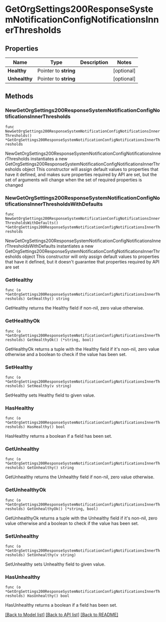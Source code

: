 # GetOrgSettings200ResponseSystemNotificationConfigNotificationsInnerThresholds

## Properties

Name | Type | Description | Notes
------------ | ------------- | ------------- | -------------
**Healthy** | Pointer to **string** |  | [optional] 
**Unhealthy** | Pointer to **string** |  | [optional] 

## Methods

### NewGetOrgSettings200ResponseSystemNotificationConfigNotificationsInnerThresholds

`func NewGetOrgSettings200ResponseSystemNotificationConfigNotificationsInnerThresholds() *GetOrgSettings200ResponseSystemNotificationConfigNotificationsInnerThresholds`

NewGetOrgSettings200ResponseSystemNotificationConfigNotificationsInnerThresholds instantiates a new GetOrgSettings200ResponseSystemNotificationConfigNotificationsInnerThresholds object
This constructor will assign default values to properties that have it defined,
and makes sure properties required by API are set, but the set of arguments
will change when the set of required properties is changed

### NewGetOrgSettings200ResponseSystemNotificationConfigNotificationsInnerThresholdsWithDefaults

`func NewGetOrgSettings200ResponseSystemNotificationConfigNotificationsInnerThresholdsWithDefaults() *GetOrgSettings200ResponseSystemNotificationConfigNotificationsInnerThresholds`

NewGetOrgSettings200ResponseSystemNotificationConfigNotificationsInnerThresholdsWithDefaults instantiates a new GetOrgSettings200ResponseSystemNotificationConfigNotificationsInnerThresholds object
This constructor will only assign default values to properties that have it defined,
but it doesn't guarantee that properties required by API are set

### GetHealthy

`func (o *GetOrgSettings200ResponseSystemNotificationConfigNotificationsInnerThresholds) GetHealthy() string`

GetHealthy returns the Healthy field if non-nil, zero value otherwise.

### GetHealthyOk

`func (o *GetOrgSettings200ResponseSystemNotificationConfigNotificationsInnerThresholds) GetHealthyOk() (*string, bool)`

GetHealthyOk returns a tuple with the Healthy field if it's non-nil, zero value otherwise
and a boolean to check if the value has been set.

### SetHealthy

`func (o *GetOrgSettings200ResponseSystemNotificationConfigNotificationsInnerThresholds) SetHealthy(v string)`

SetHealthy sets Healthy field to given value.

### HasHealthy

`func (o *GetOrgSettings200ResponseSystemNotificationConfigNotificationsInnerThresholds) HasHealthy() bool`

HasHealthy returns a boolean if a field has been set.

### GetUnhealthy

`func (o *GetOrgSettings200ResponseSystemNotificationConfigNotificationsInnerThresholds) GetUnhealthy() string`

GetUnhealthy returns the Unhealthy field if non-nil, zero value otherwise.

### GetUnhealthyOk

`func (o *GetOrgSettings200ResponseSystemNotificationConfigNotificationsInnerThresholds) GetUnhealthyOk() (*string, bool)`

GetUnhealthyOk returns a tuple with the Unhealthy field if it's non-nil, zero value otherwise
and a boolean to check if the value has been set.

### SetUnhealthy

`func (o *GetOrgSettings200ResponseSystemNotificationConfigNotificationsInnerThresholds) SetUnhealthy(v string)`

SetUnhealthy sets Unhealthy field to given value.

### HasUnhealthy

`func (o *GetOrgSettings200ResponseSystemNotificationConfigNotificationsInnerThresholds) HasUnhealthy() bool`

HasUnhealthy returns a boolean if a field has been set.


[[Back to Model list]](../README.md#documentation-for-models) [[Back to API list]](../README.md#documentation-for-api-endpoints) [[Back to README]](../README.md)



